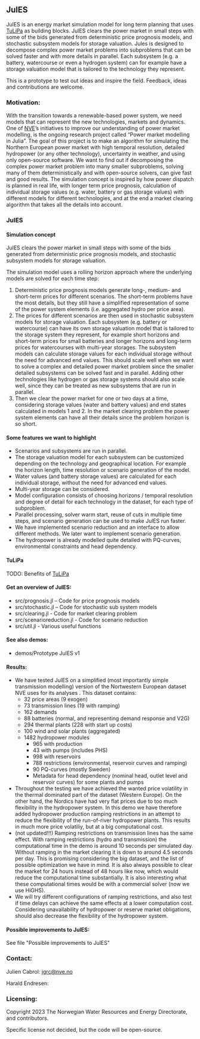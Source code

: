 ## JulES

JulES is an energy market simulation model for long term planning that uses [TuLiPa](https://github.com/NVE/TuLiPa/) as building blocks. JulES clears the power market in small steps with some of the bids generated from deterministic price prognosis models, and stochastic subsystem models for storage valuation. Jules is designed to decompose complex power market problems into subproblems that can be solved faster and with more details in parallel. Each subsystem (e.g. a battery, watercourse or even a hydrogen system) can for example have a storage valuation model that is tailored to the technology they represent.

This is a prototype to test out ideas and inspire the field. Feedback, ideas and contributions are welcome.

### Motivation:
With the transition towards a renewable-based power system, we need models that can represent the new technologies, markets and dynamics. One of [NVE](https://www.nve.no/english/)’s initiatives to improve our understanding of power market modelling, is the ongoing research project called “Power market modelling in Julia”. The goal of this project is to make an algorithm for simulating the Northern European power market with high temporal resolution, detailed hydropower (or any other technology), uncertainty in weather, and using only open-source software. We want to find out if decomposing the complex power market problem into many smaller subproblems, solving many of them deterministically and with open-source solvers, can give fast and good results. The simulation concept is inspired by how power dispatch is planned in real life, with longer term price prognosis, calculation of individual storage values (e.g. water, battery or gas storage values) with different models for different technologies, and at the end a market clearing algorithm that takes all the details into account. 

### JulES

#### Simulation concept

JulES clears the power market in small steps with some of the bids generated from deterministic price prognosis models, and stochastic subsystem models for storage valuation.

The simulation model uses a rolling horizon approach where the underlying models are solved for each time step:
1.	Deterministic price prognosis models generate long-, medium- and short-term prices for different scenarios. The short-term problems have the most details, but they still have a simplified representation of some of the power system elements (i.e. aggregated hydro per price area).
2.	The prices for different scenarios are then used in stochastic subsystem models for storage valuation. Each subsystem (e.g. battery or watercourse) can have its own storage valuation model that is tailored to the storage system they represent, for example short horizons and short-term prices for small batteries and longer horizons and long-term prices for watercourses with multi-year storages. The subsystem models can calculate storage values for each individual storage without the need for advanced end values. This should scale well when we want to solve a complex and detailed power market problem since the smaller detailed subsystems can be solved fast and in parallel. Adding other technologies like hydrogen or gas storage systems should also scale well, since they can be treated as new subsystems that are run in parallel. 
3.	Then we clear the power market for one or two days at a time, considering storage values (water and battery values) and end states calculated in models 1 and 2. In the market clearing problem the power system elements can have all their details since the problem horizon is so short.

#### Some features we want to highlight
- Scenarios and subsystems are run in parallel.
- The storage valuation model for each subsystem can be customized depending on the technology and geographical location. For example the horizon length, time resolution or scenario generation of the model.
- Water values (and battery storage values) are calculated for each individual storage, without the need for advanced end values.
- Multi-year storage can be considered.
- Model configuration consists of choosing horizons / temporal resolution and degree of detail for each technology in the dataset, for each type of subproblem.
- Parallel processing, solver warm start, reuse of cuts in multiple time steps, and scenario generation can be used to make JulES run faster.
- We have implemented scenario reduction and an interface to allow different methods. We later want to implement scenario generation.
- The hydropower is already modelled quite detailed with PQ-curves, environmental constraints and head dependency.

#### TuLiPa
TODO: Benefits of [TuLiPa](https://github.com/NVE/TuLiPa/)

#### Get an overview of JulES:
- src/prognosis.jl – Code for price prognosis models
- src/stochastic.jl – Code for stochastic sub system models
- src/clearing.jl - Code for market clearing problem
- src/scenarioreduction.jl - Code for scenario reduction
- src/util.jl - Various useful functions

#### See also demos:
- demos/Prototype JulES v1

#### Results:
- We have tested JulES on a simplified (most importantly simple transmission modelling) version of the Nortwestern European dataset NVE uses for its analyses . This dataset contains:
  - 32 price areas (9 exogen)
  - 73 transmission lines (19 with ramping)
  - 162 demands
  - 88 batteries (normal, and representing demand response and V2G)
  - 294 thermal plants (228 with start up costs)
  - 100 wind and solar plants (aggregated)
  - 1482 hydropower modules
    - 965 with production
    - 43 with pumps (includes PHS)
    - 998 with reservoirs
    - 788 restrictions (environmental, reservoir curves and ramping)
    - 90 PQ-curves (mostly Sweden)
    - Metadata for head dependency (nominal head, outlet level and reservoir curves) for some plants and pumps
- Throughout the testing we have achieved the wanted price volatility in the thermal dominated part of the dataset (Western Europe). On the other hand, the Nordics have had very flat prices due to too much flexibility in the hydropower system. In this demo we have therefore added hydropower production ramping restrictions in an attempt to reduce the flexibility of the run-of-river hydropower plants. This results in much more price volatiliy, but at a big computational cost. 
- (not updated!!!) Ramping restrictions on transmission lines has the same effect. With ramping restrictions (hydro and transmission) the computational time in the demo is around 10 seconds per simulated day. Without ramping in the market clearing it is down to around 4.5 seconds per day. This is promising considering the big dataset, and the list of possible optimization we have in mind. It is also always possible to clear the market for 24 hours instead of 48 hours like now, which would reduce the computational time substantially. It is also interesting what these computational times would be with a commercial solver (now we use HiGHS).
- We will try different configurations of ramping restrictions, and also test if time delays can achieve the same effects at a lower computation cost. Considering unavailability of hydropower or reserve market obligations, should also decrease the flexibility of the hydropower system.

#### Possible improvements to JulES:
See file "Possible improvements to JulES"

### Contact:
Julien Cabrol: jgrc@nve.no

Harald Endresen:

### Licensing:
Copyright 2023 The Norwegian Water Resources and Energy Directorate, and contributors.

Specific license not decided, but the code will be open-source.
